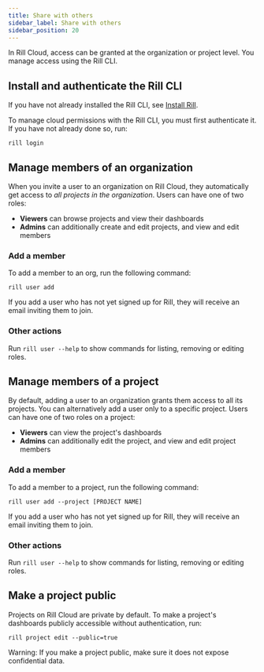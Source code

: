 ```yaml
---
title: Share with others
sidebar_label: Share with others
sidebar_position: 20
---
```


In Rill Cloud, access can be granted at the organization or project level. You manage access using the Rill CLI.

## Install and authenticate the Rill CLI

If you have not already installed the Rill CLI, see [Install Rill](../develop/install.md).

To manage cloud permissions with the Rill CLI, you must first authenticate it. If you have not already done so, run:
```
rill login
```

## Manage members of an organization

When you invite a user to an organization on Rill Cloud, they automatically get access to *all projects in the organization*. Users can have one of two roles:

- **Viewers** can browse projects and view their dashboards
- **Admins** can additionally create and edit projects, and view and edit members

### Add a member

To add a member to an org, run the following command:
```
rill user add
```
If you add a user who has not yet signed up for Rill, they will receive an email inviting them to join.

### Other actions

Run `rill user --help` to show commands for listing, removing or editing roles.

## Manage members of a project

By default, adding a user to an organization grants them access to all its projects. You can alternatively add a user only to a specific project. Users can have one of two roles on a project:

- **Viewers** can view the project's dashboards
- **Admins** can additionally edit the project, and view and edit project members

### Add a member

To add a member to a project, run the following command:
```
rill user add --project [PROJECT NAME]
```
If you add a user who has not yet signed up for Rill, they will receive an email inviting them to join.

### Other actions

Run `rill user --help` to show commands for listing, removing or editing roles.

## Make a project public

Projects on Rill Cloud are private by default. To make a project's dashboards publicly accessible without authentication, run:
```
rill project edit --public=true
```

Warning: If you make a project public, make sure it does not expose confidential data.
